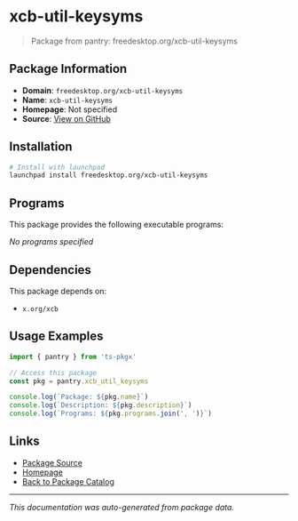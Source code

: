 # xcb-util-keysyms

> Package from pantry: freedesktop.org/xcb-util-keysyms

## Package Information

- **Domain**: `freedesktop.org/xcb-util-keysyms`
- **Name**: `xcb-util-keysyms`
- **Homepage**: Not specified
- **Source**: [View on GitHub](https://github.com/pkgxdev/pantry/tree/main/projects/freedesktop.org/xcb-util-keysyms/package.yml)

## Installation

```bash
# Install with launchpad
launchpad install freedesktop.org/xcb-util-keysyms
```

## Programs

This package provides the following executable programs:

*No programs specified*

## Dependencies

This package depends on:

- `x.org/xcb`

## Usage Examples

```typescript
import { pantry } from 'ts-pkgx'

// Access this package
const pkg = pantry.xcb_util_keysyms

console.log(`Package: ${pkg.name}`)
console.log(`Description: ${pkg.description}`)
console.log(`Programs: ${pkg.programs.join(', ')}`)
```

## Links

- [Package Source](https://github.com/pkgxdev/pantry/tree/main/projects/freedesktop.org/xcb-util-keysyms/package.yml)
- [Homepage](#)
- [Back to Package Catalog](../package-catalog.md)

---

*This documentation was auto-generated from package data.*

